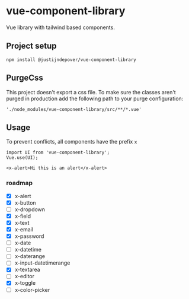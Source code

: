 # vue-component-library

Vue library with tailwind based components.

## Project setup

```
npm install @justijndepover/vue-component-library
```

## PurgeCss

This project doesn't export a css file. To make sure the classes aren't purged in production add the following path to your purge configuration:
```
'./node_modules/vue-component-library/src/**/*.vue'
```

## Usage

To prevent conflicts, all components have the prefix `x`

```vue
import UI from 'vue-component-library';
Vue.use(UI);

<x-alert>Hi this is an alert</x-alert>
```

### roadmap

-   [x] x-alert
-   [x] x-button
-   [ ] x-dropdown
-   [x] x-field
-   [x] x-text
-   [x] x-email
-   [x] x-password
-   [ ] x-date
-   [ ] x-datetime
-   [ ] x-daterange
-   [ ] x-input-datetimerange
-   [x] x-textarea
-   [ ] x-editor
-   [x] x-toggle
-   [ ] x-color-picker
